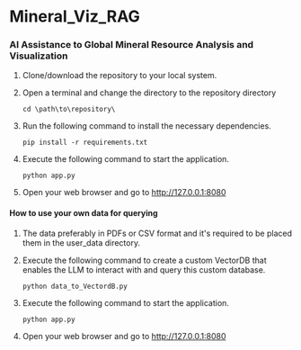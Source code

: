 # Mineral_Viz_RAG

### AI Assistance to Global Mineral Resource Analysis and Visualization
1. Clone/download the repository to your local system.

2. Open a terminal and change the directory to the repository directory
   ```
   cd \path\to\repository\
   ``` 
4. Run the following command to install the necessary dependencies.
   ```
   pip install -r requirements.txt
   ```
5. Execute the following command to start the application.
   ```
   python app.py
   ```
6. Open your web browser and go to
     http://127.0.0.1:8080

#### How to use your own data for querying

1. The data preferably in PDFs or CSV format and it's required to be placed them in the user_data directory.

2. Execute the following command to create a custom VectorDB that enables the LLM to interact with and query this custom database. 
   ```
   python data_to_VectordB.py
   ```
3. Execute the following command to start the application.
   ```
   python app.py
   ```
4. Open your web browser and go to
     http://127.0.0.1:8080

